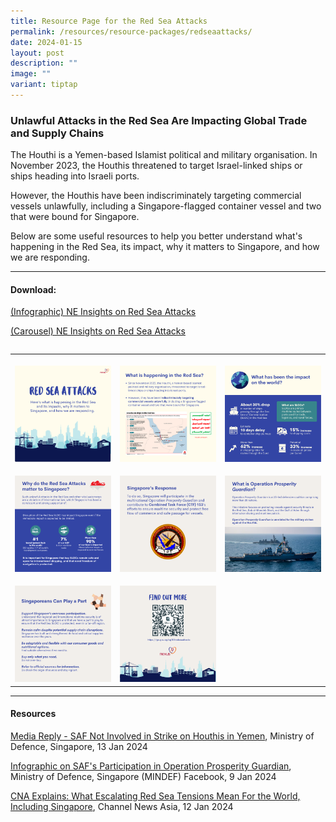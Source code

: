 ```yaml
---
title: Resource Page for the Red Sea Attacks
permalink: /resources/resource-packages/redseaattacks/
date: 2024-01-15
layout: post
description: ""
image: ""
variant: tiptap
---
```

<h3><strong>Unlawful Attacks in the Red Sea Are Impacting Global Trade and Supply Chains</strong></h3><p></p><p>The Houthi is a Yemen-based Islamist political and military organisation. In November 2023, the Houthis threatened to target Israel-linked ships or ships heading into Israeli ports.</p><p>However, the Houthis have been indiscriminately targeting commercial vessels unlawfully, including a Singapore-flagged container vessel and two that were bound for Singapore.</p><p>Below are some useful resources to help you better understand what's happening in the Red Sea, its impact, why it matters to Singapore, and how we are responding.</p><hr><h4><strong>Download:</strong></h4><p><a href="/files/NE_Insights___Red_Sea_Attacks.pdf" rel="noopener noreferrer nofollow" target="_blank">(Infographic) NE Insights on Red Sea Attacks</a></p><p><a href="https://go.gov.sg/redseacarousel" rel="noopener noreferrer nofollow" target="_blank">(Carousel) NE Insights on Red Sea Attacks</a></p><table><tbody><tr></tr></tbody></table><table><tbody><tr><th rowspan="1" colspan="1"><p></p><div class="isomer-image-wrapper"><img style="width: 100%;" height="auto" width="100%" alt="" src="/images/RS1.png"></div></th><th rowspan="1" colspan="1"><p></p><div class="isomer-image-wrapper"><img style="width: 100%;" height="auto" width="100%" alt="" src="/images/2.png"></div></th><th rowspan="1" colspan="1"><p></p><div class="isomer-image-wrapper"><img style="width: 100%" height="auto" width="100%" alt="" src="/images/3.png"></div></th></tr><tr><td rowspan="1" colspan="1"><p></p><div class="isomer-image-wrapper"><img style="width: 100%" height="auto" width="100%" alt="" src="/images/4.png"></div></td><td rowspan="1" colspan="1"><p></p><div class="isomer-image-wrapper"><img style="width: 100%" height="auto" width="100%" alt="" src="/images/5.png"></div></td><td rowspan="1" colspan="1"><p></p><div class="isomer-image-wrapper"><img style="width: 100%" height="auto" width="100%" alt="" src="/images/6.png"></div></td></tr><tr><td rowspan="1" colspan="1"><p></p><div class="isomer-image-wrapper"><img style="width: 100%" height="auto" width="100%" alt="" src="/images/7.png"></div></td><td rowspan="1" colspan="1"><p></p><div class="isomer-image-wrapper"><img style="width: 100%" height="auto" width="100%" alt="" src="/images/8.png"></div></td><td rowspan="1" colspan="1"><p></p></td></tr></tbody></table><p></p><hr><h4><strong>Resources</strong></h4><p><a href="https://www.mindef.gov.sg/web/portal/mindef/news-and-events/latest-releases/article-detail/2024/January/13jan24_mq" rel="noopener noreferrer nofollow" target="blank">Media Reply - SAF Not Involved in Strike on Houthis in Yemen</a>, Ministry of Defence, Singapore, 13 Jan 2024</p><p><a href="https://www.facebook.com/story.php?story_fbid=766842798814374&amp;id=100064659825216&amp;mibextid=K8Wfd2" rel="noopener noreferrer nofollow" target="blank">Infographic on SAF's Participation in Operation Prosperity Guardian</a>, Ministry of Defence, Singapore (MINDEF) Facebook, 9 Jan 2024</p><p><a href="https://www.channelnewsasia.com/world/red-sea-houthis-attacks-cna-explains-ships-trade-supply-chain-4026566" rel="noopener noreferrer nofollow" target="blank">CNA Explains: What Escalating Red Sea Tensions Mean For the World, Including Singapore</a>, Channel News Asia, 12 Jan 2024</p><p></p>